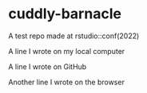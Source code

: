 # cuddly-barnacle
A test repo made at rstudio::conf(2022)

A line I wrote on my local computer

A line I wrote on GitHub

Another line I wrote on the browser
